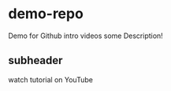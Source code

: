 # demo-repo
Demo for Github intro videos
some Description!

## subheader  

watch tutorial on YouTube 



